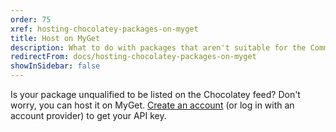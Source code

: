 ```yaml
---
order: 75
xref: hosting-chocolatey-packages-on-myget
title: Host on MyGet
description: What to do with packages that aren't suitable for the Community Repository
redirectFrom: docs/hosting-chocolatey-packages-on-myget
showInSidebar: false
---
```


Is your package unqualified to be listed on the Chocolatey feed? Don't worry, you can host it on MyGet.  [Create an account](https://www.myget.org/Account/Login) (or log in with an account provider) to get your API key.